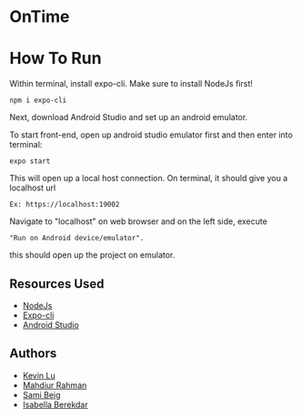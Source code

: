 # OnTime

# How To Run
Within terminal, install expo-cli. Make sure to install NodeJs first!

```
npm i expo-cli
```

Next, download Android Studio and set up an android emulator.

To start front-end, open up android studio emulator first and then enter into terminal: 

```
expo start
```

This will open up a local host connection. On terminal, it should give you a localhost url

```
Ex: https://localhost:19002
```

Navigate to "localhost" on web browser and on the left side, execute 


```
"Run on Android device/emulator". 
```
this should open up the project on emulator.

## Resources Used
* [NodeJs](https://nodejs.org/en/download/)
* [Expo-cli](https://www.npmjs.com/package/expo-cli)
* [Android Studio](https://developer.android.com/studio/index.html)

## Authors
* [Kevin Lu](https://github.com/KevinLu19)
* [Mahdiur Rahman](https://github.com/MahdiurRahman)
* [Sami Beig](https://github.com/SamiBeig)
* [Isabella Berekdar](https://github.com/isabellaberekdar) 
